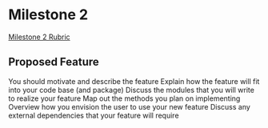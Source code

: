 # Milestone 2

[Milestone 2 Rubric](https://github.com/IACS-CS-207/cs207-F17/blob/master/project/milestone2/milestone2_rubric.md)


## Proposed Feature
You should motivate and describe the feature
Explain how the feature will fit into your code base (and package)
Discuss the modules that you will write to realize your feature
Map out the methods you plan on implementing
Overview how you envision the user to use your new feature
Discuss any external dependencies that your feature will require


